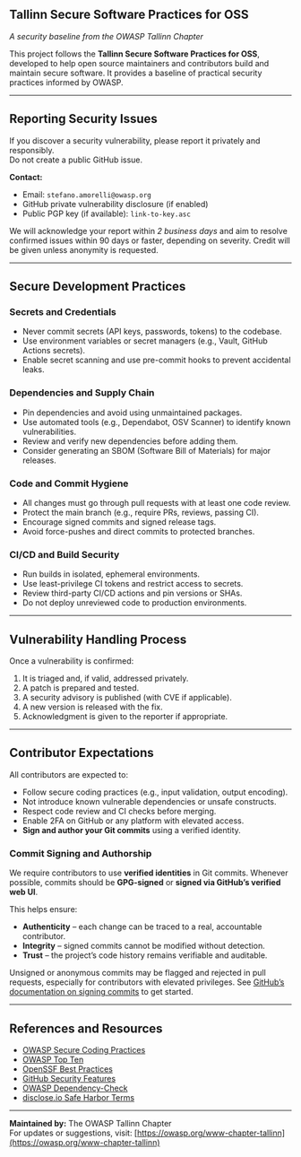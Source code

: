 ## Tallinn Secure Software Practices for OSS

_A security baseline from the OWASP Tallinn Chapter_

This project follows the **Tallinn Secure Software Practices for OSS**, developed to help open source maintainers and contributors build and maintain secure software. It provides a baseline of practical security practices informed by OWASP.

---

## Reporting Security Issues

If you discover a security vulnerability, please report it privately and responsibly.  
Do not create a public GitHub issue.

**Contact:**  
- Email: `stefano.amorelli@owasp.org`  
- GitHub private vulnerability disclosure (if enabled)  
- Public PGP key (if available): `link-to-key.asc`

We will acknowledge your report within *2 business days* and aim to resolve confirmed issues within 90 days or faster, depending on severity. Credit will be given unless anonymity is requested.

---

## Secure Development Practices

### Secrets and Credentials
- Never commit secrets (API keys, passwords, tokens) to the codebase.
- Use environment variables or secret managers (e.g., Vault, GitHub Actions secrets).
- Enable secret scanning and use pre-commit hooks to prevent accidental leaks.

### Dependencies and Supply Chain
- Pin dependencies and avoid using unmaintained packages.
- Use automated tools (e.g., Dependabot, OSV Scanner) to identify known vulnerabilities.
- Review and verify new dependencies before adding them.
- Consider generating an SBOM (Software Bill of Materials) for major releases.

### Code and Commit Hygiene
- All changes must go through pull requests with at least one code review.
- Protect the main branch (e.g., require PRs, reviews, passing CI).
- Encourage signed commits and signed release tags.
- Avoid force-pushes and direct commits to protected branches.

### CI/CD and Build Security
- Run builds in isolated, ephemeral environments.
- Use least-privilege CI tokens and restrict access to secrets.
- Review third-party CI/CD actions and pin versions or SHAs.
- Do not deploy unreviewed code to production environments.

---

## Vulnerability Handling Process

Once a vulnerability is confirmed:

1. It is triaged and, if valid, addressed privately.
2. A patch is prepared and tested.
3. A security advisory is published (with CVE if applicable).
4. A new version is released with the fix.
5. Acknowledgment is given to the reporter if appropriate.

---

## Contributor Expectations

All contributors are expected to:

- Follow secure coding practices (e.g., input validation, output encoding).
- Not introduce known vulnerable dependencies or unsafe constructs.
- Respect code review and CI checks before merging.
- Enable 2FA on GitHub or any platform with elevated access.
- **Sign and author your Git commits** using a verified identity.

### Commit Signing and Authorship

We require contributors to use **verified identities** in Git commits. Whenever possible, commits should be **GPG-signed** or **signed via GitHub’s verified web UI**.

This helps ensure:

- **Authenticity** – each change can be traced to a real, accountable contributor.
- **Integrity** – signed commits cannot be modified without detection.
- **Trust** – the project’s code history remains verifiable and auditable.

Unsigned or anonymous commits may be flagged and rejected in pull requests, especially for contributors with elevated privileges. See [GitHub’s documentation on signing commits](https://docs.github.com/en/authentication/managing-commit-signature-verification/about-commit-signature-verification) to get started.

---

## References and Resources

- [OWASP Secure Coding Practices](https://owasp.org/www-project-secure-coding-practices/)
- [OWASP Top Ten](https://owasp.org/www-project-top-ten/)
- [OpenSSF Best Practices](https://openssf.org/best-practices/)
- [GitHub Security Features](https://docs.github.com/en/code-security)
- [OWASP Dependency-Check](https://owasp.org/www-project-dependency-check/)
- [disclose.io Safe Harbor Terms](https://disclose.io/)

---

**Maintained by:** The OWASP Tallinn Chapter  
For updates or suggestions, visit: [https://owasp.org/www-chapter-tallinn](https://owasp.org/www-chapter-tallinn)
